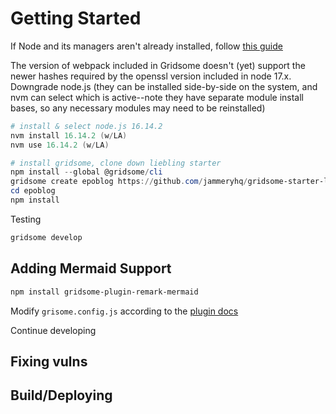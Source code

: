 # Getting Started

If Node and its managers aren't already installed, follow [this guide](https://docs.microsoft.com/en-us/windows/dev-environment/javascript/nodejs-on-windows)

The version of webpack included in Gridsome doesn't (yet) support the newer hashes required by the openssl version included in node 17.x.  Downgrade node.js (they can be installed side-by-side on the system, and nvm can select which is active--note they have separate module install bases, so any necessary modules may need to be reinstalled)
```powershell
# install & select node.js 16.14.2
nvm install 16.14.2 (w/LA)
nvm use 16.14.2 (w/LA)

# install gridsome, clone down liebling starter
npm install --global @gridsome/cli
gridsome create epoblog https://github.com/jammeryhq/gridsome-starter-liebling
cd epoblog
npm install
```

Testing
```powershell
gridsome develop
```
## Adding Mermaid Support
```powershell
npm install gridsome-plugin-remark-mermaid
```
Modify `grisome.config.js` according to the [plugin docs](https://next.gridsome.org/plugins/gridsome-plugin-remark-mermaid)

Continue developing

## Fixing vulns

## Build/Deploying